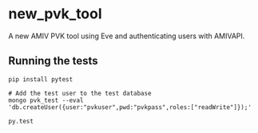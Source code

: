 # new_pvk_tool
A new AMIV PVK tool using Eve and authenticating users with AMIVAPI.

## Running the tests

```
pip install pytest

# Add the test user to the test database
mongo pvk_test --eval 'db.createUser({user:"pvkuser",pwd:"pvkpass",roles:["readWrite"]});'

py.test
```